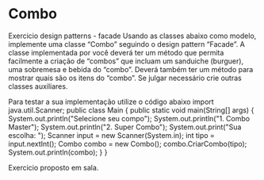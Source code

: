 # Combo
Exercicio design patterns - facade
Usando as classes abaixo como modelo, implemente uma classe “Combo” seguindo o design pattern “Facade”. A classe implementada por você deverá ter um método que permita facilmente a criação 
de “combos” que incluam um sanduiche (burguer), uma sobremesa e bebida do “combo”. Deverá também ter um método para mostrar quais são os itens do “combo”. Se julgar necessário crie outras 
classes auxiliares.

Para testar a sua implementação utilize o código abaixo
import java.util.Scanner;
public class Main { public static void main(String[] args) { System.out.println("Selecione seu compo"); System.out.println("1. Combo Master");
System.out.println("2. Super Combo"); System.out.print("Sua escolha: ");
Scanner input = new Scanner(System.in);
int tipo = input.nextInt(); Combo combo = new Combo(); combo.CriarCombo(tipo); System.out.println(combo); } }

Exercicio proposto em sala.
